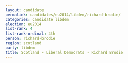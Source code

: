 ```yaml
---
layout: candidate
permalink: candidates/eu2014/libdem/richard-brodie/
categories: candidate libdem
election: eu2014
list-rank: 4
list-rank-ordinal: 4th
person: richard-brodie
region: scotland
party: libdem
title: Scotland - Liberal Democrats - Richard Brodie
---
```

